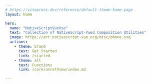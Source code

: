 ```yaml
---
# https://vitepress.dev/reference/default-theme-home-page
layout: home

hero:
  name: "NativeScriptVueUse"
  text: "Collection of NativeScript-Vue3 Composition Utilities"
  image: https://art.nativescript-vue.org/misc/phone.svg
  actions:
    - theme: brand
      text: Get Started
      link: /started
    - theme: alt
      text: Functions
      link: /core/unrefView/index.md

---
```


